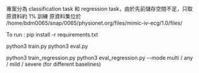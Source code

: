 專案分為 classification task 和 regression task，由於先前儲存空間不足，只取原資料約 1% 訓練
原資料集位於 /home/bdm0065/snap/0065/physionet.org/files/mimic-iv-ecg/1.0/files/  

To run :
pip install -r requirements.txt

python3 train.py
python3 eval.py

python3 train_regression.py
python3 eval_regression.py --mode multi / any / mild / severe  (for different baselines)
